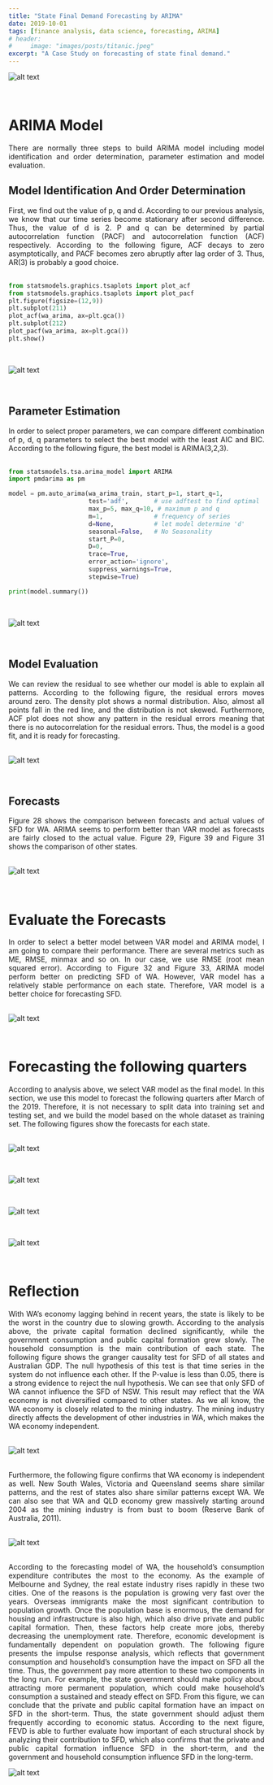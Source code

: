 ```yaml
---
title: "State Final Demand Forecasting by ARIMA"
date: 2019-10-01
tags: [finance analysis, data science, forecasting, ARIMA]
# header:
#     image: "images/posts/titanic.jpeg"
excerpt: "A Case Study on forecasting of state final demand."
---
```


![alt text](https://learn2gether.github.io/images/posts/sfd/sfd.jpg "SFD")

<br />

# ARIMA Model

<div style="text-align: justify"> There are normally three steps to build ARIMA model including model identification and order determination, parameter estimation and model evaluation. </div>

## Model Identification And Order Determination

<div style="text-align: justify"> First, we find out the value of p, q and d. According to our previous analysis, we know that our time series become stationary after second difference. Thus, the value of d is 2. P and q can be determined by partial autocorrelation function (PACF) and autocorrelation function (ACF) respectively. According to the following figure, ACF decays to zero asymptotically, and PACF becomes zero abruptly after lag order of 3. Thus, AR(3) is probably a good choice. </div>

<br />

```python
from statsmodels.graphics.tsaplots import plot_acf
from statsmodels.graphics.tsaplots import plot_pacf
plt.figure(figsize=(12,9))
plt.subplot(211)
plot_acf(wa_arima, ax=plt.gca())
plt.subplot(212)
plot_pacf(wa_arima, ax=plt.gca())
plt.show()
```

<br />

![alt text](https://learn2gether.github.io/images/posts/sfd/acf_pacf.png "ACF and PACF")

<br />

## Parameter Estimation

<div style="text-align: justify"> In order to select proper parameters, we can compare different combination of p, d, q parameters to select the best model with the least AIC and BIC. According to the following figure, the best model is ARIMA(3,2,3). </div>

<br />

```python
from statsmodels.tsa.arima_model import ARIMA
import pmdarima as pm

model = pm.auto_arima(wa_arima_train, start_p=1, start_q=1,
                      test='adf',       # use adftest to find optimal 'd'
                      max_p=5, max_q=10, # maximum p and q
                      m=1,              # frequency of series
                      d=None,           # let model determine 'd'
                      seasonal=False,   # No Seasonality
                      start_P=0, 
                      D=0, 
                      trace=True,
                      error_action='ignore',  
                      suppress_warnings=True, 
                      stepwise=True)

print(model.summary())
```

<br />

![alt text](https://learn2gether.github.io/images/posts/sfd/arima_output.png "ARIMA Output")

<br />

## Model Evaluation

<div style="text-align: justify"> We can review the residual to see whether our model is able to explain all patterns. According to the following figure, the residual errors moves around zero. The density plot shows a normal distribution. Also, almost all points fall in the red line, and the distribution is not skewed. Furthermore, ACF plot does not show any pattern in the residual errors meaning that there is no autocorrelation for the residual errors. Thus, the model is a good fit, and it is ready for forecasting. </div>

<br />

![alt text](https://learn2gether.github.io/images/posts/sfd/model_evaluation.png "Model Evaluation")

<br />

## Forecasts

<div style="text-align: justify"> Figure 28 shows the comparison between forecasts and actual values of SFD for WA. ARIMA seems to perform better than VAR model as forecasts are fairly closed to the actual value. Figure 29, Figure 39 and Figure 31 shows the comparison of other states. </div>

<br />

![alt text](https://learn2gether.github.io/images/posts/sfd/forecast_states.png "Forecast States")

<br />

# Evaluate the Forecasts

<div style="text-align: justify"> In order to select a better model between VAR model and ARIMA model, I am going to compare their performance. There are several metrics such as ME, RMSE, minmax and so on. In our case, we use RMSE (root mean squared error). According to Figure 32 and Figure 33, ARIMA model perform better on predicting SFD of WA. However, VAR model has a relatively stable performance on each state. Therefore, VAR model is a better choice for forecasting SFD. </div>

<br />

![alt text](https://learn2gether.github.io/images/posts/sfd/evaluation_forecast.png "Evaluation Forecast")

<br />

# Forecasting the following quarters

<div style="text-align: justify"> According to analysis above, we select VAR model as the final model. In this section, we use this model to forecast the following quarters after March of the 2019. Therefore, it is not necessary to split data into training set and testing set, and we build the model based on the whole dataset as training set. The following figures show the forecasts for each state. </div>

<br />

![alt text](https://learn2gether.github.io/images/posts/sfd/forecast_WA.png "Forecast WA")

<br />

![alt text](https://learn2gether.github.io/images/posts/sfd/forecast_qld.png "Forecast QLD")

<br />

![alt text](https://learn2gether.github.io/images/posts/sfd/forecast_nsw.png "Forecast NSW")

<br />

![alt text](https://learn2gether.github.io/images/posts/sfd/forecast_vic.png "Forecast VIC")

<br />

# Reflection

<div style="text-align: justify"> With WA’s economy lagging behind in recent years, the state is likely to be the worst in the country due to slowing growth. According to the analysis above, the private capital formation declined significantly, while the government consumption and public capital formation grew slowly. The household consumption is the main contribution of each state. The following figure shows the granger causality test for SFD of all states and Australian GDP. The null hypothesis of this test is that time series in the system do not influence each other. If the P-value is less than 0.05, there is a strong evidence to reject the null hypothesis. We can see that only SFD of WA cannot influence the SFD of NSW. This result may reflect that the WA economy is not diversified compared to other states. As we all know, the WA economy is closely related to the mining industry. The mining industry directly affects the development of other industries in WA, which makes the WA economy independent. </div>

<br />

![alt text](https://learn2gether.github.io/images/posts/sfd/granger_causality_test.png "Granger Causality Test")

<br />

<div style="text-align: justify"> Furthermore, the following figure confirms that WA economy is independent as well. New South Wales, Victoria and Queensland seems share similar patterns, and the rest of states also share similar patterns except WA. We can also see that WA and QLD economy grew massively starting around 2004 as the mining industry is from bust to boom (Reserve Bank of Australia, 2011). </div>

<br />

![alt text](https://learn2gether.github.io/images/posts/sfd/sdf_all_states.png "SFD All States")

<br />

<div style="text-align: justify"> According to the forecasting model of WA, the household’s consumption expenditure contributes the most to the economy. As the example of Melbourne and Sydney, the real estate industry rises rapidly in these two cities. One of the reasons is the population is growing very fast over the years. Overseas immigrants make the most significant contribution to population growth. Once the population base is enormous, the demand for housing and infrastructure is also high, which also drive private and public capital formation. Then, these factors help create more jobs, thereby decreasing the unemployment rate. Therefore, economic development is fundamentally dependent on population growth. The following figure presents the impulse response analysis, which reflects that government consumption and household’s consumption have the impact on SFD all the time. Thus, the government pay more attention to these two components in the long run. For example, the state government should make policy about attracting more permanent population, which could make household’s consumption a sustained and steady effect on SFD. From this figure, we can conclude that the private and public capital formation have an impact on SFD in the short-term. Thus, the state government should adjust them frequently according to economic status. According to the next figure, FEVD is able to further evaluate how important of each structural shock by analyzing their contribution to SFD, which also confirms that the private and public capital formation influence SFD in the short-term, and the government and household consumption influence SFD in the long-term.

<br />

![alt text](https://learn2gether.github.io/images/posts/sfd/evaluation.png "Evaluation")

<br />